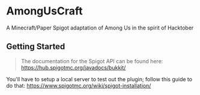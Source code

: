 # AmongUsCraft
A Minecraft/Paper Spigot adaptation of Among Us in the spirit of Hacktober

## Getting Started
> The documentation for the Spigot API can be found here: https://hub.spigotmc.org/javadocs/bukkit/

You'll have to setup a local server to test out the plugin; follow this guide to do that: https://www.spigotmc.org/wiki/spigot-installation/

